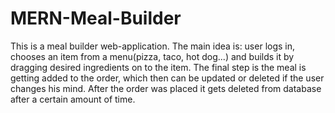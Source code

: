 # MERN-Meal-Builder
This is a meal builder web-application. The main idea is: user logs in, chooses an item from a menu(pizza, taco, hot dog...) and builds it by dragging desired ingredients on to the item. 
The final step is the meal is getting added to the order, which then can be updated or deleted if the user changes his mind. After the order was placed it gets deleted from database after a certain amount of time.
